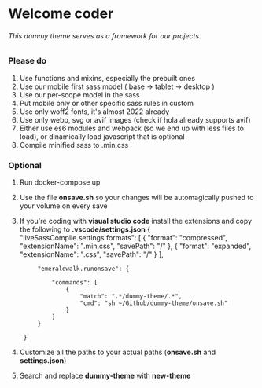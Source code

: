 # Welcome coder
###### This dummy theme serves as a framework for our projects.

### Please do
1. Use functions and mixins, especially the prebuilt ones
2. Use our mobile first sass model ( base -> tablet -> desktop )
3. Use our per-scope model in the sass
4. Put mobile only or other specific sass rules in custom
5. Use only woff2 fonts, it's almost 2022 already
6. Use only webp, svg or avif images (check if hola already supports avif)
7. Either use es6 modules and webpack (so we end up with less files to load), or dinamically load javascript that is optional
8. Compile minified sass to .min.css

### Optional
1. Run 
        docker-compose up
2. Use the file __onsave.sh__ so your changes will be automagically pushed to your volume on every save
3. If you're coding with __visual studio code__ install the extensions and copy the following to __.vscode/settings.json__
        {
            "liveSassCompile.settings.formats": [
                {
                    "format": "compressed",
                    "extensionName": ".min.css",
                    "savePath": "/"
                },
                {
                    "format": "expanded",
                    "extensionName": ".css",
                    "savePath": "/"
                }
            ],

            "emeraldwalk.runonsave": {

                "commands": [
                    {
                        "match": ".*/dummy-theme/.*",
                        "cmd": "sh ~/Github/dummy-theme/onsave.sh"
                    }
                ]
            }

        }
4. Customize all the paths to your actual paths (__onsave.sh__ and __settings.json__)
5. Search and replace __dummy-theme__ with __new-theme__